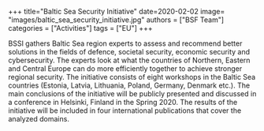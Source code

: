 +++
title="Baltic Sea Security Initiative"
date=2020-02-02
image= "images/baltic_sea_security_initiative.jpg"
authors = ["BSF Team"]
categories = ["Activities"]
tags = ["EU"]
+++

BSSI gathers Baltic Sea region experts to assess and recommend better solutions in the fields of defence, societal security, economic security and cybersecurity. The experts look at what the countries of Northern, Eastern and Central Europe can do more efficiently together to achieve stronger regional security. The initiative consists of eight workshops in the Baltic Sea countries (Estonia, Latvia, Lithuania, Poland, Germany, Denmark etc.). The main conclusions of the initiative will be publicly presented and discussed in a conference in Helsinki, Finland in the Spring 2020. The results of the initiative will be included in four international publications that cover the analyzed domains.

